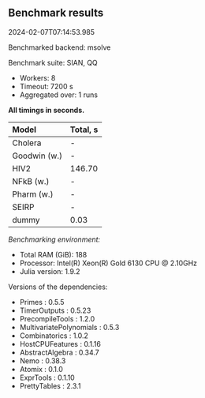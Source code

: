 ## Benchmark results

2024-02-07T07:14:53.985

Benchmarked backend: msolve

Benchmark suite: SIAN, QQ

- Workers: 8
- Timeout: 7200 s
- Aggregated over: 1 runs

**All timings in seconds.**

|Model|Total, s|
|:----|---|
|Cholera| - |
|Goodwin (w.)| - |
|HIV2|146.70|
|NFkB (w.)| - |
|Pharm (w.)| - |
|SEIRP| - |
|dummy|0.03|

*Benchmarking environment:*

* Total RAM (GiB): 188
* Processor: Intel(R) Xeon(R) Gold 6130 CPU @ 2.10GHz
* Julia version: 1.9.2

Versions of the dependencies:

* Primes : 0.5.5
* TimerOutputs : 0.5.23
* PrecompileTools : 1.2.0
* MultivariatePolynomials : 0.5.3
* Combinatorics : 1.0.2
* HostCPUFeatures : 0.1.16
* AbstractAlgebra : 0.34.7
* Nemo : 0.38.3
* Atomix : 0.1.0
* ExprTools : 0.1.10
* PrettyTables : 2.3.1
